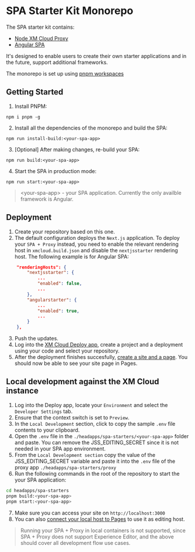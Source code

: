 # SPA Starter Kit Monorepo

The SPA starter kit contains:

* [Node XM Cloud Proxy](proxy/)
* [Angular SPA](angular/)

It's designed to enable users to create their own starter applications and in the future, support additional frameworks.

The monorepo is set up using [pnpm workspaces](https://pnpm.io/workspaces)

## Getting Started

1. Install PNPM:
```shell
npm i pnpm -g
```

2. Install all the dependencies of the monorepo and build the SPA:
```shell
npm run install-build:<your-spa-app>
```

3. [Optional] After making changes, re-build your SPA:
```shell
npm run build:<your-spa-app>
```

4. Start the SPA in production mode:
```shell
npm run start:<your-spa-app>
```

> \<your-spa-app\> - your SPA application. Currently the only availble framework is Angular.

## Deployment

1. Create your repository based on this one.
2. The default configuration deploys the `Next.js` application. To deploy your `SPA + Proxy` instead, you need to enable the relevant rendering host in `xmcloud.build.json` and disable the `nextjsstarter` rendering host. The following example is for Angular SPA:
  ```json
      "renderingHosts": {
          "nextjsstarter": {
              ...
              "enabled": false,
              ...
          },
          "angularstarter": {
              ...
              "enabled": true,
              ...
          }
      },
  ```
3. Push the updates.
4. Log into the [XM Cloud Deploy app](https://deploy.sitecorecloud.io/), create a project and a deployment using your code and select your repository.
5. After the deployment finishes succesfully, [create a site and a page](https://doc.sitecore.com/xmc/en/developers/xm-cloud/create-a-site-and-a-page.html). You should now be able to see your site page in Pages.

## Local development against the XM Cloud instance

1. Log into the Deploy app, locate your `Environment` and select the `Developer Settings` tab.
2. Ensure that the context switch is set to `Preview`.
3. In the `Local Development` section, click to copy the sample `.env` file contents to your clipboard.
4. Open the `.env` file in the `./headapps/spa-starters/<your-spa-app>` folder and paste. You can remove the JSS_EDITING_SECRET since it is not needed in your SPA app environment.
5. From the `Local Development section` copy the value of the JSS_EDITING_SECRET variable and paste it into the `.env` file of the proxy app `./headapps/spa-starters/proxy`
6. Run the following commands in the root of the repository to start the your SPA application:
  ```bash
  cd headapps/spa-starters
  pnpm build:<your-spa-app>
  pnpm start:<your-spa-app>
  ```
7. Make sure you can access your site on `http://localhost:3000`
8. You can also [connect your local host to Pages](https://doc.sitecore.com/xmc/en/developers/xm-cloud/connect-your-local-host-to-pages.html) to use it as editing host.

> Running your SPA + Proxy in local containers is not supported, since SPA + Proxy does not support Experience Editor, and the above should cover all development flow use cases.
